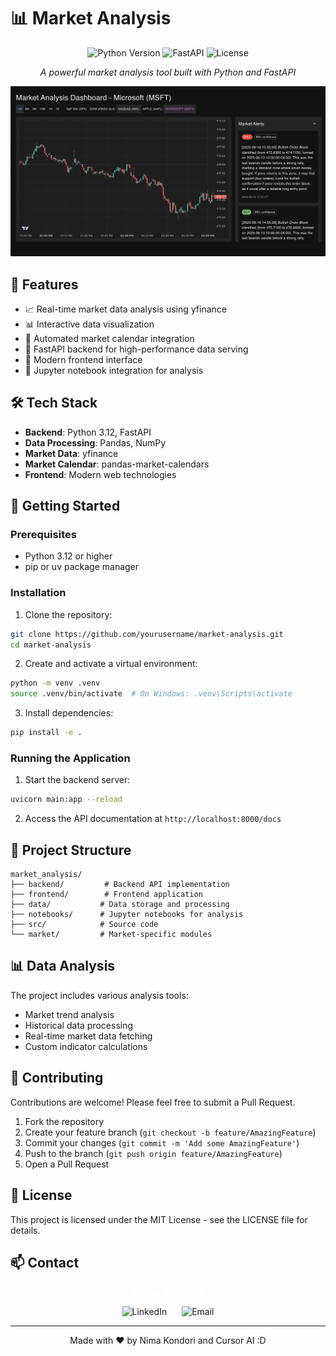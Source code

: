 # 📊 Market Analysis

<div align="center">

![Python Version](https://img.shields.io/badge/python-3.12-blue.svg)
![FastAPI](https://img.shields.io/badge/FastAPI-0.104.1-009688?logo=fastapi)
![License](https://img.shields.io/badge/license-MIT-green.svg)

*A powerful market analysis tool built with Python and FastAPI*

</div>

![Market Analysis](assets/charts.png)

## 🌟 Features

- 📈 Real-time market data analysis using yfinance
- 📊 Interactive data visualization
- 🔄 Automated market calendar integration
- 🚀 FastAPI backend for high-performance data serving
- 📱 Modern frontend interface
- 📝 Jupyter notebook integration for analysis

## 🛠️ Tech Stack

- **Backend**: Python 3.12, FastAPI
- **Data Processing**: Pandas, NumPy
- **Market Data**: yfinance
- **Market Calendar**: pandas-market-calendars
- **Frontend**: Modern web technologies

## 🚀 Getting Started

### Prerequisites

- Python 3.12 or higher
- pip or uv package manager

### Installation

1. Clone the repository:
```bash
git clone https://github.com/yourusername/market-analysis.git
cd market-analysis
```

2. Create and activate a virtual environment:
```bash
python -m venv .venv
source .venv/bin/activate  # On Windows: .venv\Scripts\activate
```

3. Install dependencies:
```bash
pip install -e .
```

### Running the Application

1. Start the backend server:
```bash
uvicorn main:app --reload
```

2. Access the API documentation at `http://localhost:8000/docs`

## 📁 Project Structure

```
market_analysis/
├── backend/         # Backend API implementation
├── frontend/        # Frontend application
├── data/           # Data storage and processing
├── notebooks/      # Jupyter notebooks for analysis
├── src/            # Source code
└── market/         # Market-specific modules
```

## 📊 Data Analysis

The project includes various analysis tools:

- Market trend analysis
- Historical data processing
- Real-time market data fetching
- Custom indicator calculations

## 🤝 Contributing

Contributions are welcome! Please feel free to submit a Pull Request.

1. Fork the repository
2. Create your feature branch (`git checkout -b feature/AmazingFeature`)
3. Commit your changes (`git commit -m 'Add some AmazingFeature'`)
4. Push to the branch (`git push origin feature/AmazingFeature`)
5. Open a Pull Request

## 📝 License

This project is licensed under the MIT License - see the LICENSE file for details.

## 📫 Contact

<div align="center">
  <div style="margin-bottom: 10px; font-size: 1.2em; font-weight: bold; color: #fff;">Nima Kondori</div>
  <a href="https://www.linkedin.com/in/nima-kondori" target="_blank" style="margin-right: 20px; text-decoration: none;">
    <img src="https://cdn.jsdelivr.net/gh/devicons/devicon/icons/linkedin/linkedin-original.svg" alt="LinkedIn" width="36" style="vertical-align: middle;"/>
  </a>
  <a href="mailto:nimakondori96@gmail.com" style="text-decoration: none;">
    <img src="https://cdn-icons-png.flaticon.com/512/732/732200.png" alt="Email" width="36" style="vertical-align: middle;"/>
  </a>
</div>

---

<div align="center">
Made with ❤️ by Nima Kondori and Cursor AI :D 
</div>
